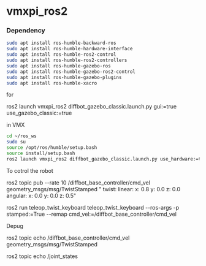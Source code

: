# vmxpi_ros2

### Dependency
```bash
sudo apt install ros-humble-backward-ros
sudo apt install ros-humble-hardware-interface
sudo apt install ros-humble-ros2-control
sudo apt install ros-humble-ros2-controllers
sudo apt install ros-humble-gazebo-ros
sudo apt install ros-humble-gazebo-ros2-control
sudo apt install ros-humble-gazebo-plugins
sudo apt install ros-humble-xacro
```


for  

ros2 launch vmxpi_ros2 diffbot_gazebo_classic.launch.py gui:=true use_gazebo_classic:=true


in VMX 
```bash
cd ~/ros_ws
sudo su 
source /opt/ros/humble/setup.bash
source install/setup.bash 
ros2 launch vmxpi_ros2 diffbot_gazebo_classic.launch.py use_hardware:=true
```

To cotrol the robot

ros2 topic pub --rate 10 /diffbot_base_controller/cmd_vel geometry_msgs/msg/TwistStamped "
twist:
  linear:
    x: 0.8
    y: 0.0
    z: 0.0
  angular:
    x: 0.0
    y: 0.0
    z: 0.5"



ros2 run teleop_twist_keyboard teleop_twist_keyboard --ros-args -p stamped:=True --remap cmd_vel:=/diffbot_base_controller/cmd_vel

Depug 

ros2 topic echo /diffbot_base_controller/cmd_vel geometry_msgs/msg/TwistStamped

ros2 topic echo /joint_states